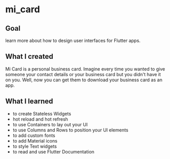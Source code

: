 # mi_card

## Goal

learn more about how to design user interfaces for Flutter apps.

## What I created

Mi Card is a personal business card. Imagine every time you wanted to give someone your contact details or your business card but you didn't have it on you. Well, now you can get them to download your business card as an app.

## What I learned

* to create Stateless Widgets
* hot reload and hot refresh
* to use Containers to lay out your UI
* to use Columns and Rows to position your UI elements
* to add custom fonts
* to add Material icons
* to style Text widgets
* to read and use Flutter Documentation

